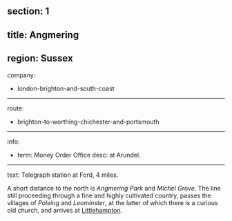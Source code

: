 section: 1
----
title: Angmering
----
region: Sussex
----
company:
- london-brighton-and-south-coast
----
route:
- brighton-to-worthing-chichester-and-portsmouth
----
info:
- term: Money Order Office
  desc: at Arundel.
----
text: Telegraph station at Ford, 4 miles.

A short distance to the north is *Angmering Park* and *Michel Grove*. The line still proceeding through a fine and highly cultivated country, passes the villages of *Poleing* and *Leominster*, at the latter of which there is a curious old church, and arrives at [Littlehampton](/stations/littlehampton).
